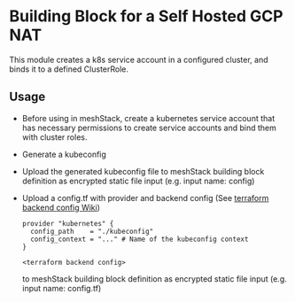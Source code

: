 # Building Block for a Self Hosted GCP NAT

This module creates a k8s service account in a configured cluster, and binds it to a defined ClusterRole.

## Usage

- Before using in meshStack, create a kubernetes service account that has necessary permissions to create service accounts and bind them with cluster roles.

- Generate a kubeconfig

- Upload the generated kubeconfig file to meshStack building block definition as encrypted static file input (e.g. input name: config)

- Upload a config.tf with provider and backend config (See [terraform backend config Wiki](https://github.com/meshcloud/building-blocks/wiki/%5BUser-Guide%5D-Setting-up-the-Backend-for-terraform-state#how-to-configure-backendtf-file-for-these-providers))

  ```hcl
  provider "kubernetes" {
    config_path    = "./kubeconfig"
    config_context = "..." # Name of the kubeconfig context
  }

  <terraform backend config>
  ```

  to meshStack building block definition as encrypted static file input (e.g. input name: config.tf)
